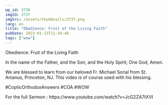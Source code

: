 ```yaml
---
wp_id: 3736
imgId: 3737
imgSrc: /assets/thumbnails/3737.png
lang: en
title: "Obedience: Fruit of the Living Faith"
pubDate: 2023-01-13T11:34:40
tags: ["wow"]
---
```


<!-- page: 6 -->

<p>Obedience: Fruit of the Living Faith</p>
<p>In the name of the Father, and the Son, and the Holy Spirit; One God, Amen.</p>
<p>We are blessed to learn from our beloved Fr. Michael Sorial from St. Anianus, Princeton, NJ. This video is of course used with his blessing.</p>
<p>#CopticOrthodoxAnswers #COA #WOW</p>
<p>For the full Sermon : https://www.youtube.com/watch?v=JcG2ZA7tXVI</p>
